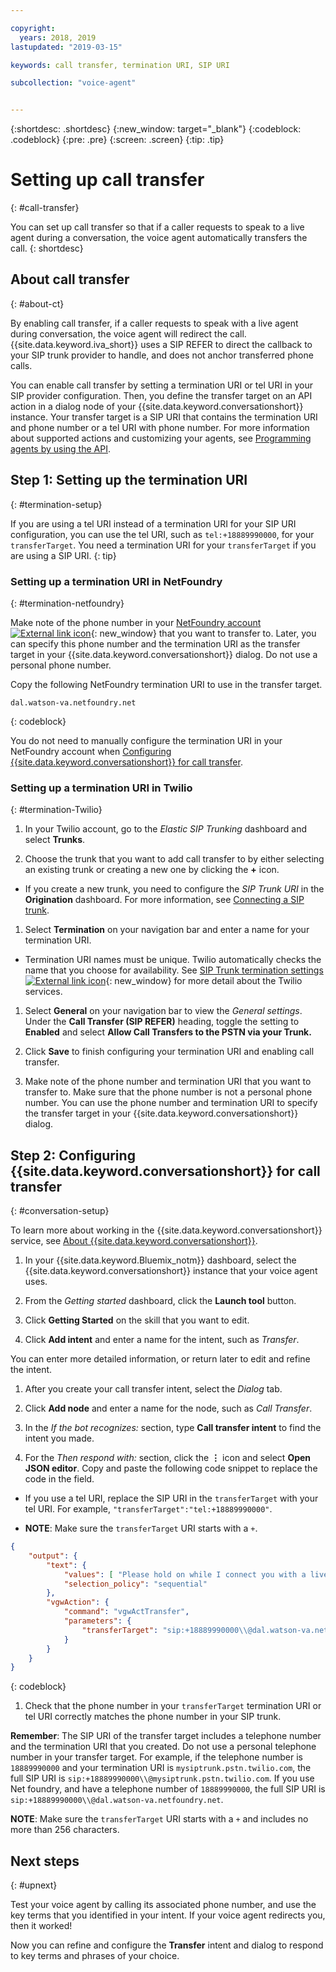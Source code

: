 ```yaml
---

copyright:
  years: 2018, 2019
lastupdated: "2019-03-15"

keywords: call transfer, termination URI, SIP URI

subcollection: "voice-agent"


---
```


{:shortdesc: .shortdesc}
{:new_window: target="_blank"}
{:codeblock: .codeblock}
{:pre: .pre}
{:screen: .screen}
{:tip: .tip}


# Setting up call transfer
{: #call-transfer}

You can set up call transfer so that if a caller requests to speak to a live agent during a conversation, the voice agent automatically transfers the call.
{: shortdesc}

## About call transfer
{: #about-ct}

By enabling call transfer, if a caller requests to speak with a live agent during conversation, the voice agent will redirect the call. {{site.data.keyword.iva_short}} uses a SIP REFER to direct the callback to your SIP trunk provider to handle, and does not anchor transferred phone calls.

You can enable call transfer by setting a termination URI or tel URI in your SIP provider configuration. Then, you define the transfer target on an API action in a dialog node of your {{site.data.keyword.conversationshort}} instance. Your transfer target is a SIP URI that contains the termination URI and phone number or a tel URI with phone number. For more information about supported actions and customizing your agents, see [Programming agents by using the API](/docs/voice-agent?topic=voice-agent-api).

## Step 1: Setting up the termination URI
{: #termination-setup}

If you are using a tel URI instead of a termination URI for your SIP URI configuration, you can use the tel URI, such as `tel:+18889990000`, for your `transferTarget`. You need a termination URI for your `transferTarget` if you are using a SIP URI.
{: tip}

### Setting up a termination URI in NetFoundry
{: #termination-netfoundry}

Make note of the phone number in your [NetFoundry account![External link icon](../../icons/launch-glyph.svg "External link icon")](https://watson.netfoundry.io/watson-login){: new_window} that you want to transfer to. Later, you can specify this phone number and the termination URI as the transfer target in your {{site.data.keyword.conversationshort}} dialog. Do not use a personal phone number.

Copy the following NetFoundry termination URI to use in the transfer target.

```
dal.watson-va.netfoundry.net
```
{: codeblock}

You do not need to manually configure the termination URI in your NetFoundry account when [Configuring {{site.data.keyword.conversationshort}} for call transfer](#conversation-setup).

### Setting up a termination URI in Twilio
{: #termination-Twilio}

1. In your Twilio account, go to the _Elastic SIP Trunking_ dashboard and select **Trunks**.

1. Choose the trunk that you want to add call transfer to by either selecting an existing trunk or creating a new one by clicking the **+** icon.

  * If you create a new trunk, you need to configure the _SIP Trunk URI_ in the **Origination** dashboard. For more information, see [Connecting a SIP trunk](/docs/voice-agent?topic=voice-agent-connect).

1. Select **Termination** on your navigation bar and enter a name for your termination URI.

  * Termination URI names must be unique. Twilio automatically checks the name that you choose for availability. See [SIP Trunk termination settings ![External link icon](../../icons/launch-glyph.svg "External link icon")](https://www.twilio.com/docs/sip-trunking#termination){: new_window} for more detail about the Twilio services.

1. Select **General** on your navigation bar to view the _General settings_. Under the **Call Transfer (SIP REFER)** heading, toggle the setting to **Enabled** and select **Allow Call Transfers to the PSTN via your Trunk.**

1. Click **Save** to finish configuring your termination URI and enabling call transfer.

1. Make note of the phone number and termination URI that you want to transfer to. Make sure that the phone number is not a personal phone number. You can use the phone number and termination URI to specify the transfer target in your {{site.data.keyword.conversationshort}} dialog.


## Step 2: Configuring {{site.data.keyword.conversationshort}} for call transfer
{: #conversation-setup}

To learn more about working in the {{site.data.keyword.conversationshort}} service, see [About {{site.data.keyword.conversationshort}}](/docs/assistant?topic=assistant-index).

1. In your {{site.data.keyword.Bluemix_notm}} dashboard, select the {{site.data.keyword.conversationshort}} instance that your voice agent uses.

1. From the _Getting started_ dashboard, click the **Launch tool** button.

1. Click **Getting Started** on the skill that you want to edit.

1. Click **Add intent** and enter a name for the intent, such as _Transfer_.

  You can enter more detailed information, or return later to edit and refine the intent.

1. After you create your call transfer intent, select the _Dialog_ tab.

1. Click **Add node** and enter a name for the node, such as _Call Transfer_.

1. In the _If the bot recognizes:_ section, type **Call transfer intent** to find the intent you made.

1. For the _Then respond with:_ section, click the **&vellip;** icon and select **Open JSON editor**. Copy and paste the following code snippet to replace the code in the field.

  * If you use a tel URI, replace the SIP URI in the `transferTarget` with your tel URI. For example,  `"transferTarget":"tel:+18889990000"`.

  * **NOTE**: Make sure the `transferTarget` URI starts with a `+`.

  ```json
  {
      "output": {
          "text": {
              "values": [ "Please hold on while I connect you with a live agent." ],
              "selection_policy": "sequential"
          },
          "vgwAction": {
              "command": "vgwActTransfer",
              "parameters": {
                  "transferTarget": "sip:+18889990000\\@dal.watson-va.netfoundry.net"
              }
          }
      }
  }
  ```
  {: codeblock}

1. Check that the phone number in your `transferTarget` termination URI or tel URI correctly matches the phone number in your SIP trunk.

**Remember**: The SIP URI of the transfer target includes a telephone number and the termination URI that you created. Do not use a personal telephone number in your transfer target. For example, if the telephone number is `18889990000` and your termination URI is `mysiptrunk.pstn.twilio.com`, the full SIP URI is `sip:+18889990000\\@mysiptrunk.pstn.twilio.com`. If you use Net foundry, and have a telephone number of `18889990000`, the full SIP URI is `sip:+18889990000\\@dal.watson-va.netfoundry.net`.

**NOTE**: Make sure the `transferTarget` URI starts with a `+` and includes no more than 256 characters.

## Next steps
{: #upnext}

Test your voice agent by calling its associated phone number, and use the key terms that you identified in your intent. If your voice agent redirects you, then it worked!

Now you can refine and configure the **Transfer** intent and dialog to respond to key terms and phrases of your choice.
